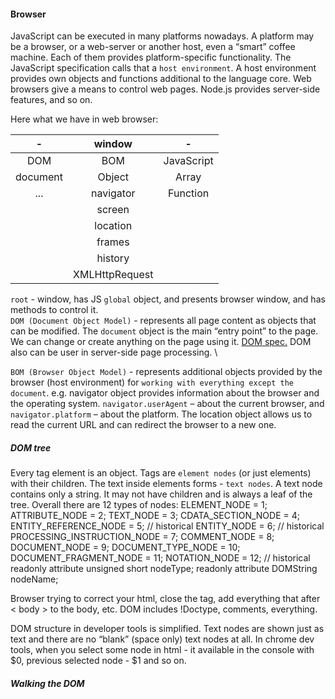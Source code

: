 #### Browser

JavaScript can be executed in many platforms nowadays. A platform may be a browser, or a web-server or another host,
even a “smart” coffee machine. Each of them provides platform-specific functionality. The JavaScript specification 
calls that a `host environment`. A host environment provides own objects and functions additional to the language core.
Web browsers give a means to control web pages. Node.js provides server-side features, and so on.

Here what we have in web browser:

|-|window|-|
|:---:|:---:|:---:|
|DOM|BOM|JavaScript|
|document|Object|Array|
|...| navigator | Function |
| | screen      | |
| | location    | |
| | frames      | |
| | history     | |
| | XMLHttpRequest    | |

`root` - window, has JS ```global``` object, and presents browser window, and has methods to control it. \
`DOM (Document Object Model)` - represents all page content as objects that can be modified. The `document` object is the
main “entry point” to the page. We can change or create anything on the page using it. [DOM spec.](https://dom.spec.whatwg.org/)
DOM also can be user in server-side page processing. \

`BOM (Browser Object Model)` - represents additional objects provided by the browser (host environment) for `working with
everything except the document`. e.g. navigator object provides information about the browser and the operating system.
```navigator.userAgent``` – about the current browser, and ```navigator.platform``` – about the platform.
The location object allows us to read the current URL and can redirect the browser to a new one.

##### DOM tree
Every tag element is an object. Tags are `element nodes` (or just elements) with their children.
The text inside elements forms - `text nodes`. A text node contains only a string. It may not have children and is
always a leaf of the tree.
Overall there are 12 types of nodes: 
ELEMENT_NODE = 1;
ATTRIBUTE_NODE = 2;
TEXT_NODE = 3;
CDATA_SECTION_NODE = 4;
ENTITY_REFERENCE_NODE = 5; // historical
ENTITY_NODE = 6; // historical
PROCESSING_INSTRUCTION_NODE = 7;
COMMENT_NODE = 8;
DOCUMENT_NODE = 9;
DOCUMENT_TYPE_NODE = 10;
DOCUMENT_FRAGMENT_NODE = 11;
NOTATION_NODE = 12; // historical
readonly attribute unsigned short nodeType;
readonly attribute DOMString nodeName;

Browser trying to correct your html, close the tag, add everything that after < body > to the body, etc.
DOM includes !Doctype, comments, everything.

DOM structure in developer tools is simplified. Text nodes are shown just as text and there are no “blank” (space only)
text nodes at all. In chrome dev tools, when you select some node in html - it available in the console with $0, 
previous selected node - $1 and so on.

##### Walking the DOM
